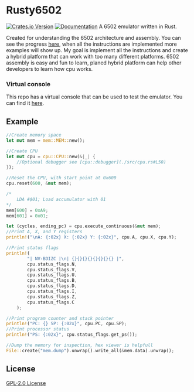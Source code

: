 # Rusty6502
[![Crates.io Version](https://img.shields.io/crates/v/rusty_6502?logo=rust)](https://crates.io/crates/rusty_6502)
[![Documentation](https://docs.rs/rusty_6502/badge.svg)](https://docs.rs/rusty_6502)
A 6502 emulator written in Rust.

Created for understanding the 6502 architecture and assembly. You can see the progress [here](./todo.md), when all the instructions are implemented more examples will show up. My goal is implement all the instructions and create a hybrid platform that can work with too many different platforms. 6502 assembly is easy and fun to learn, planed hybrid platform can help other developers to learn how cpu works.

### Virtual console

This repo has a virtual console that can be used to test the emulator. You can find it [here](./src/bin/romodore.md).


## Example

```rust
//Create memory space
let mut mem = mem::MEM::new();

//Create CPU
let mut cpu = cpu::CPU::new(&|_| {
    //Optional debugger see [cpu::debugger](./src/cpu.rs#L50)
});

//Reset the CPU, with start point at 0x600
cpu.reset(600, &mut mem);

/*
    LDA #$01; Load accumulator with 01
*/
mem[600] = 0xA9;
mem[601] = 0x01;

let (cycles, ending_pc) = cpu.execute_continuous(&mut mem);
//Print A, X, and Y registers
println!("\nA: {:02x} X: {:02x} Y: {:02x}", cpu.A, cpu.X, cpu.Y);

//Print status flags
println!(
        "| NV-BDIZC |\n| {}{}{}{}{}{}{}{} |",
        cpu.status_flags.N,
        cpu.status_flags.V,
        cpu.status_flags.U,
        cpu.status_flags.B,
        cpu.status_flags.D,
        cpu.status_flags.I,
        cpu.status_flags.Z,
        cpu.status_flags.C
    );

//Print program counter and stack pointer
println!("PC: {} SP: {:02x}", cpu.PC, cpu.SP);
//Print processor status
println!("PS: {:02x}", cpu.status_flags.get_ps());

//Dump the memory for inspection, hex viewer is helpfull
File::create("mem.dump").unwrap().write_all(&mem.data).unwrap();
```

## License
[GPL-2.0 License](./LICENSE)